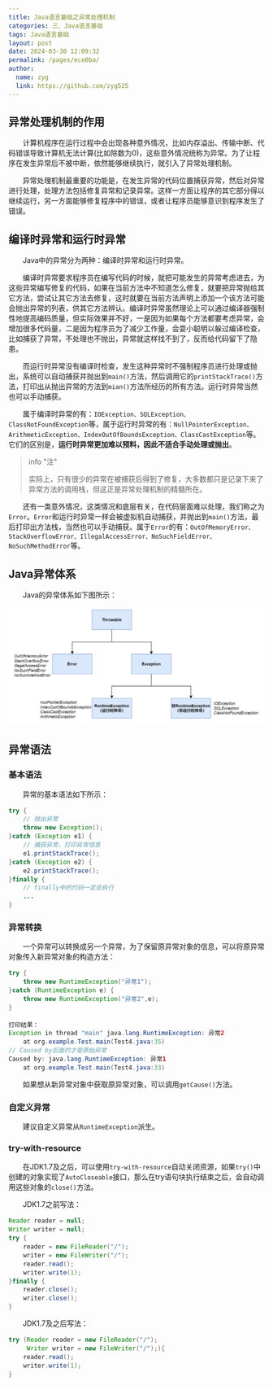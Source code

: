 ```yaml
---
title: Java语言基础之异常处理机制
categories: 三、Java语言基础
tags: Java语言基础
layout: post
date: 2024-03-30 12:09:32
permalink: /pages/ece0ba/
author: 
  name: zyg
  link: https://github.com/zyg525
---
```




## 异常处理机制的作用

　　计算机程序在运行过程中会出现各种意外情况，比如内存溢出、传输中断、代码错误导致计算机无法计算(比如除数为0)，这些意外情况统称为异常。为了让程序在发生异常后不被中断，依然能够继续执行，就引入了异常处理机制。

　　异常处理机制最重要的功能是，在发生异常的代码位置捕获异常，然后对异常进行处理，处理方法包括修复异常和记录异常。这样一方面让程序的其它部分得以继续运行，另一方面能够修复程序中的错误，或者让程序员能够意识到程序发生了错误。

## 编译时异常和运行时异常

　　Java中的异常分为两种：编译时异常和运行时异常。

　　编译时异常要求程序员在编写代码的时候，就把可能发生的异常考虑进去，为这些异常编写修复的代码，如果在当前方法中不知道怎么修复，就要把异常抛给其它方法，尝试让其它方法去修复，这时就要在当前方法声明上添加一个该方法可能会抛出异常的列表，供其它方法辨认。编译时异常虽然理论上可以通过编译器强制性地提高编码质量，但实际效果并不好，一是因为如果每个方法都要考虑异常，会增加很多代码量，二是因为程序员为了减少工作量，会耍小聪明以躲过编译检查，比如捕获了异常，不处理也不抛出，异常就这样找不到了，反而给代码留下了隐患。

　　而运行时异常没有编译时检查，发生这种异常时不强制程序员进行处理或抛出，系统可以自动捕获并抛出到`main()`方法，然后调用它的`printStackTrace()`方法，打印出从抛出异常的方法到`mian()`方法所经历的所有方法。运行时异常当然也可以手动捕获。

　　属于编译时异常的有：`IOException、SQLException、ClassNotFoundException`等，属于运行时异常的有：`NullPointerException、ArithmeticException、IndexOutOfBoundsException、ClassCastException`等。它们的区别是，**运行时异常更加难以预料，因此不适合手动处理或抛出**。

> info "注"
>
> 实际上，只有很少的异常在被捕获后得到了修复，大多数都只是记录下来了异常方法的调用栈，但这正是异常处理机制的精髓所在。

　　还有一类意外情况，这类情况和底层有关，在代码层面难以处理，我们称之为`Error`。`Error`和运行时异常一样会被虚拟机自动捕获，并抛出到`main()`方法，最后打印出方法栈，当然也可以手动捕获。属于`Error`的有：`OutOfMemoryError、StackOverflowError、IllegalAccessError、NoSuchFieldError、NoSuchMethodError`等。

## Java异常体系

　　Java的异常体系如下图所示：

<img src="/img/java/Java异常体系.png" alt="Java异常体系" style="zoom: 67%;" />

## 异常语法

### 基本语法

　　异常的基本语法如下所示：

```java
try {
    // 抛出异常
    throw new Exception();
}catch (Exception e1) {
    // 捕获异常，打印异常信息
    e1.printStackTrace();
}catch (Exception e2) {
    e2.printStackTrace();
}finally {
    // finally中的代码一定会执行
    ...
}
```

### 异常转换

　　一个异常可以转换成另一个异常，为了保留原异常对象的信息，可以将原异常对象传入新异常对象的构造方法：

```java
try {
    throw new RuntimeException("异常1");
}catch (RuntimeException e) {
    throw new RuntimeException("异常2",e);
}

打印结果：
Exception in thread "main" java.lang.RuntimeException: 异常2
	at org.example.Test.main(Test4.java:35)
// Caused by后面的才是原始异常
Caused by: java.lang.RuntimeException: 异常1
	at org.example.Test.main(Test4.java:33)
```

　　如果想从新异常对象中获取原异常对象，可以调用`getCause()`方法。

### 自定义异常

　　建议自定义异常从`RuntimeException`派生。

### try-with-resource

　　在JDK1.7及之后，可以使用`try-with-resource`自动关闭资源，如果`try()`中创建的对象实现了`AutoCloseable`接口，那么在try语句块执行结束之后，会自动调用这些对象的`close()`方法。

　　JDK1.7之前写法：

```java
Reader reader = null;
Writer writer = null;
try {
    reader = new FileReader("/");
    writer = new FileWriter("/");
    reader.read();
    writer.write(1);
}finally {
    reader.close();
    writer.close();
}
```

　　JDK1.7及之后写法：

```java
try (Reader reader = new FileReader("/");
     Writer writer = new FileWriter("/");){
    reader.read();
    writer.write(1);
}
```

